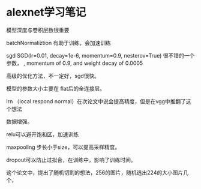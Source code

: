 # alexnet学习笔记

模型深度与卷积层数很重要

batchNormaliztion 有助于训练，会加速训练

sgd   SGD(lr=0.01, decay=1e-6, momentum=0.9, nesterov=True)
很不错的一个参数， , momentum of 0.9, and weight decay of 0.0005

高级的优化方法，不一定好，sgd很快。

模型的参数大小主要在 flat后的全连接层。

lrn （local respond normal）在次论文中说会提高精度，但是在vgg中推翻了这个想法

数据增强。

relu可以避开饱和区，加速训练

maxpooling 步长小于size，可以提高采样精度。

dropout可以防止过拟合，在训练中，影响了训练时间。

这个论文中，提出了随机切割的想法，256的图片，随机选出224的大小图片几个，